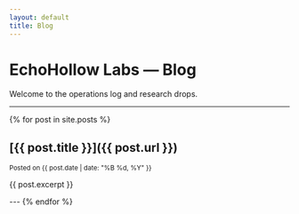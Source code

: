 ```yaml
---
layout: default
title: Blog
---
```


# EchoHollow Labs — Blog

Welcome to the operations log and research drops.

---

{% for post in site.posts %}
  ## [{{ post.title }}]({{ post.url }})
  <small>Posted on {{ post.date | date: "%B %d, %Y" }}</small>
  <p>{{ post.excerpt }}</p>
  ---
{% endfor %}
